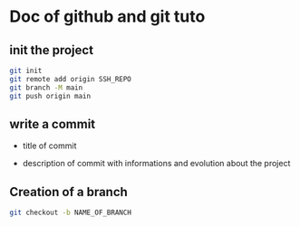 # Doc of github and git tuto

## init the project

```bash
git init
git remote add origin SSH_REPO
git branch -M main
git push origin main
```

## write a commit

- title of commit

- description of commit with informations and evolution about the project

## Creation of a branch

```bash
git checkout -b NAME_OF_BRANCH
```